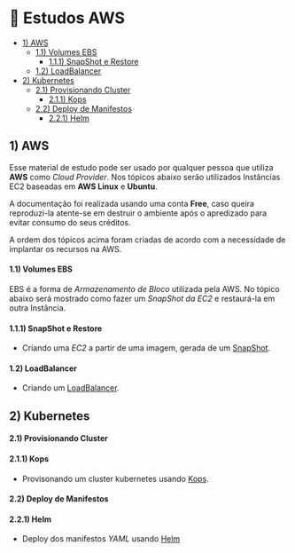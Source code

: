 # 🚀  Estudos AWS  

- [1) AWS](#1-aws)
  - [1.1) Volumes EBS](#11-volumes-ebs)
    - [1.1.1) SnapShot e Restore](#111-snapshot-e-restore)
  - [1.2) LoadBalancer](#12-loadbalancer)    
- [2) Kubernetes](#2-kubernetes)
  - [2.1) Provisionando Cluster](#21-provisionando-cluster)
    - [2.1.1) Kops](#211-kops)
  - [2.2) Deploy de Manifestos](#22-deploy-de-manifestos)
    - [2.2.1) Helm](#221-helm)  

## 1) AWS

  Esse material de estudo pode ser usado por qualquer pessoa que utiliza **AWS** como *Cloud Provider*. Nos tópicos abaixo serão utilizados Instâncias EC2 baseadas em **AWS Linux** e **Ubuntu**. 

  A documentação foi realizada usando uma conta **Free**, caso queira reproduzi-la atente-se em destruir o ambiente após o apredizado para evitar consumo do seus créditos.
  
  A ordem dos tópicos acima foram criadas de acordo com a necessidade de implantar os recursos na AWS. 

#### 1.1) Volumes EBS

  EBS é a forma de *Armazenamento de Bloco* utilizada pela AWS. No tópico abaixo será mostrado como fazer um *SnapShot da EC2* e restaurá-la em outra Instância.

#### 1.1.1) SnapShot e Restore

  * Criando uma *EC2* a partir de uma imagem, gerada de um [SnapShot](https://github.com/Paulo-Rogerio/aws-doc/blob/main/aws-resources/volumes-ebs/snapshot/snapshot.md).

#### 1.2) LoadBalancer

  * Criando um [LoadBalancer](https://github.com/Paulo-Rogerio/aws-doc/blob/main/aws-resources/loadbalancer/loadbalancer.md).

## 2) Kubernetes
#### 2.1) Provisionando Cluster
#### 2.1.1) Kops
  * Provisonando um cluster kubernetes usando [Kops](https://github.com/Paulo-Rogerio/aws-doc/blob/main/kubernetes/kops/kops.md).
 
#### 2.2) Deploy de Manifestos
#### 2.2.1) Helm
  * Deploy dos manifestos *YAML* usando [Helm](https://github.com/Paulo-Rogerio/aws-doc/blob/main/kubernetes/helm/helm.md)
